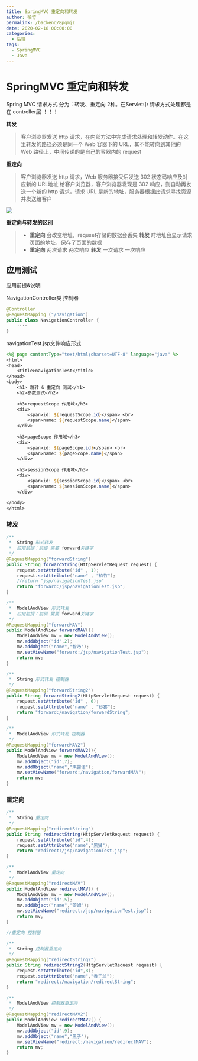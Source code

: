 ```yaml
---
title: SpringMVC 重定向和转发
author: 柏竹
permalink: /backend/8pqmjz
date: 2020-02-18 00:00:00
categories: 
  - 后端
tags: 
  - SpringMVC
  - Java
---
```

 # SpringMVC 重定向和转发

Spring MVC 请求方式 分为：转发、重定向 2种。在Servlet中 请求方式处理都是在 controller层 ！！！

**转发**

> 客户浏览器发送 http 请求，在内部方法中完成请求处理和转发动作。在这里转发的路径必须是同一个 Web 容器下的 URL，其不能转向到其他的 Web 路径上，中间传递的是自己的容器内的 request

**重定向** 

> 客户浏览器发送 http 请求，Web 服务器接受后发送 302 状态码响应及对应新的 URL地址 给客户浏览器，客户浏览器发现是 302 响应，则自动再发送一个新的 http 请求，请求 URL 是新的地址，服务器根据此请求寻找资源并发送给客户

![](http://sanscan12.gitee.io/blogimg/Content/JavaWeb/16.png)

**重定向与转发的区别**

> - **重定向** 会改变地址，requset存储的数据会丢失
>   **转发** 时地址会显示请求页面的地址，保存了页面的数据
> - **重定向** 两次请求 两次响应
>   **转发** 一次请求 一次响应

## 应用测试

应用前提&说明

NavigationController类 控制器

```java
@Controller
@RequestMapping ("/navigation")
public class NavigationController {
    ····
}
```

navigationTest.jsp文件响应形式

```jsp
<%@ page contentType="text/html;charset=UTF-8" language="java" %>
<html>
<head>
    <title>navigationTest</title>
</head>
<body>
    <h1> 跳转 & 重定向 测试</h1>
    <h2>参数测试</h2>
    
    <h3>requestScope 作用域</h3>
    <div>
        <span>id: ${requestScope.id}</span> <br>
        <span>name: ${requestScope.name}</span>
    </div>
    
    <h3>pageScope 作用域</h3>
    <div>
        <span>id: ${pageScope.id}</span> <br>
        <span>name: ${pageScope.name}</span>
    </div>
    
    <h3>sessionScope 作用域</h3>
    <div>
        <span>id: ${sessionScope.id}</span> <br>
        <span>name: ${sessionScope.name}</span>
    </div>
    
</body>
</html>
```

### 转发

```java
/**
 *  String 形式转发
 *  应用前提：前缀 需要 forward关键字
 */
@RequestMapping("forwardString")
public String forwardString(HttpServletRequest request) {
    request.setAttribute("id" , 1);
    request.setAttribute("name" , "柏竹");
    //return "jsp/navigationTest.jsp"
    return "forward:/jsp/navigationTest.jsp";
}
```

```java
/**
 *  ModelAndView 形式转发
 *  应用前提：前缀 需要 forward关键字
 */
@RequestMapping("forwardMAV")
public ModelAndView forwardMAV(){
    ModelAndView mv = new ModelAndView();
    mv.addObject("id",2);
    mv.addObject("name","智乃");
    mv.setViewName("forward:/jsp/navigationTest.jsp");
    return mv;
}
```

```java
/**
 *  String 形式转发 控制器
 */
@RequestMapping("forwardString2")
public String forwardString2(HttpServletRequest request) {
    request.setAttribute("id" , 6);
    request.setAttribute("name" , "纱雾");
    return "forward:/navigation/forwardString";
}
```

```java
/**
 *  ModelAndView 形式转发 控制器
 */
@RequestMapping("forwardMAV2")
public ModelAndView forwardMAV2(){
    ModelAndView mv = new ModelAndView();
    mv.addObject("id",7);
    mv.addObject("name","琪露诺");
    mv.setViewName("forward:/navigation/forwardMAV");
    return mv;
}
```

### 重定向

```java
/**
 *  String 重定向
 */
@RequestMapping("redirectString")
public String redirectString(HttpServletRequest request) {
    request.setAttribute("id",4);
    request.setAttribute("name","黑猫");
    return "redirect:/jsp/navigationTest.jsp";
}
```

```java
/**
 *  ModelAndView 重定向
 */
@RequestMapping("redirectMAV")
public ModelAndView redirectMAV() {
    ModelAndView mv = new ModelAndView();
    mv.addObject("id",5);
    mv.addObject("name","蕾姆");
    mv.setViewName("redirect:/jsp/navigationTest.jsp");
    return mv;
}
```

```java
//重定向 控制器

/**
 *  String 控制器重定向
 */
@RequestMapping("redirectString2")
public String redirectString2(HttpServletRequest request) {
    request.setAttribute("id",8);
    request.setAttribute("name","香子兰");
    return "redirect:/navigation/redirectString";
}
```

```java
/**
 *  ModelAndView 控制器重定向
 */
@RequestMapping("redirectMAV2")
public ModelAndView redirectMAV2() {
    ModelAndView mv = new ModelAndView();
    mv.addObject("id",9);
    mv.addObject("name","黑子");
    mv.setViewName("redirect:/navigation/redirectMAV");
    return mv;
}
```


